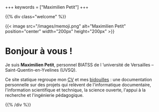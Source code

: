 +++
keywords = ["Maximilien Petit"]
+++

{{% div class="welcome" %}}

{{< image src="/images/memoji.png" alt="Maximilien Petit" position="center" width="200px" height="200px" >}}

# Bonjour à vous !

Je suis **Maximilien Petit**, personnel BIATSS de l ’université de Versailles – Saint-Quentin-en-Yvelines (UVSQ).

Ce site statique regroupe mon <a href="/cv" target="_blank">CV</a> et mes <a href="/blog" target="_blank">bidouilles</a> : une documentation personnelle sur des projets qui relèvent de l'informatique documentaire, l'information scientifique et technique, la science ouverte, l'appui à la recherche et l'ingénierie pédagogique.

{{% /div %}}